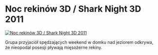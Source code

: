 Noc rekinów 3D / Shark Night 3D 2011 
=============
[![Noc rekinów 3D / Shark Night 3D 2011 ](http://vidos.pl/images/player.gif)](http://vidos.pl/noc-rekinow-3d-shark-night-3d-2011)

 Grupa przyjaciół spędzających weekend w domku nad jeziorem odkrywa, że nieopodal posesji pływają mięsożerne rekiny.
